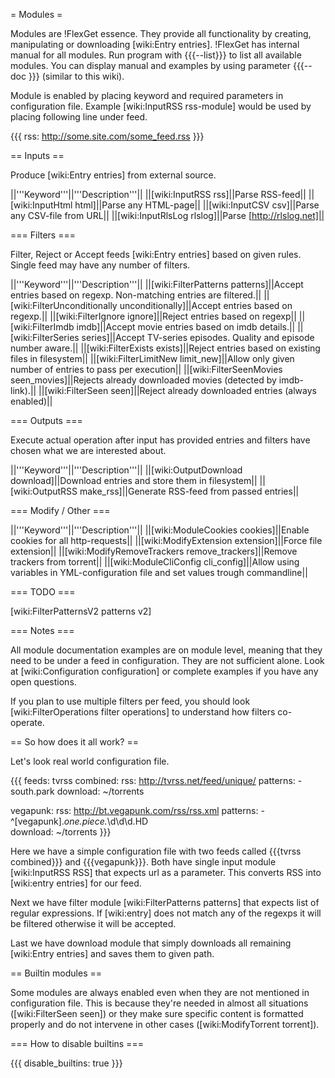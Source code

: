 = Modules =

Modules are !FlexGet essence. They provide all functionality by creating, manipulating or downloading [wiki:Entry entries]. !FlexGet has internal manual for all modules. Run program with {{{--list}}} to list all available modules. You can display manual and examples by using parameter {{{--doc <module>}}} (similar to this wiki).

Module is enabled by placing keyword and required parameters in configuration file. Example [wiki:InputRSS rss-module] would be used by placing following line under feed.

{{{
rss: http://some.site.com/some_feed.rss
}}}

== Inputs ==

Produce [wiki:Entry entries] from external source.

||'''Keyword'''||'''Description'''||
||[wiki:InputRSS rss]||Parse RSS-feed||
||[wiki:InputHtml html]||Parse any HTML-page||
||[wiki:InputCSV csv]||Parse any CSV-file from URL||
||[wiki:InputRlsLog rlslog]||Parse [http://rlslog.net]||

=== Filters ===

Filter, Reject or Accept feeds [wiki:Entry entries] based on given rules. Single feed may have any number of filters.

||'''Keyword'''||'''Description'''||
||[wiki:FilterPatterns patterns]||Accept entries based on regexp. Non-matching entries are filtered.||
||[wiki:FilterUnconditionally unconditionally]||Accept entries based on regexp.||
||[wiki:FilterIgnore ignore]||Reject entries based on regexp||
||[wiki:FilterImdb imdb]||Accept movie entries based on imdb details.||
||[wiki:FilterSeries series]||Accept TV-series episodes. Quality and episode number aware.||
||[wiki:FilterExists exists]||Reject entries based on existing files in filesystem||
||[wiki:FilterLimitNew limit_new]||Allow only given number of entries to pass per execution||
||[wiki:FilterSeenMovies seen_movies]||Rejects already downloaded movies (detected by imdb-link).||
||[wiki:FilterSeen seen]||Reject already downloaded entries (always enabled)||

=== Outputs ===

Execute actual operation after input has provided entries and filters have chosen what we are interested about.

||'''Keyword'''||'''Description'''||
||[wiki:OutputDownload download]||Download entries and store them in filesystem||
||[wiki:OutputRSS make_rss]||Generate RSS-feed from passed entries||

=== Modify / Other ===

||'''Keyword'''||'''Description'''||
||[wiki:ModuleCookies cookies]||Enable cookies for all http-requests||
||[wiki:ModifyExtension extension]||Force file extension||
||[wiki:ModifyRemoveTrackers remove_trackers]||Remove trackers from torrent||
||[wiki:ModuleCliConfig cli_config]||Allow using variables in YML-configuration file and set values trough commandline||

=== TODO ===

[wiki:FilterPatternsV2 patterns v2]

=== Notes ===

All module documentation examples are on module level, meaning that they need to be under a feed in configuration. They are not sufficient alone. Look at [wiki:Configuration configuration] or complete examples if you have any open questions.

If you plan to use multiple filters per feed, you should look [wiki:FilterOperations filter operations] to understand how filters co-operate.

== So how does it all work? ==

Let's look real world configuration file.

{{{
feeds:
  tvrss combined:
    rss: http://tvrss.net/feed/unique/
    patterns:
      - south.park
    download: ~/torrents

  vegapunk:
    rss: http://bt.vegapunk.com/rss/rss.xml
    patterns:
      - ^\[vegapunk\].*one.piece.*\d\d\d.HD  
    download: ~/torrents
}}}

Here we have a simple configuration file with two feeds called {{{tvrss combined}}}
and {{{vegapunk}}}. Both have single input module [wiki:InputRSS RSS] that expects url as a parameter.
This converts RSS into [wiki:entry entries] for our feed. 

Next we have filter module [wiki:FilterPatterns patterns]
that expects list of regular expressions. If [wiki:entry] does not match any of the regexps it will be filtered otherwise it will be accepted.

Last we have download module that simply downloads all remaining [wiki:Entry entries] and saves them to given path.

== Builtin modules ==

Some modules are always enabled even when they are not mentioned in configuration file. This is because they're
needed in almost all situations ([wiki:FilterSeen seen]) or they make sure specific content is formatted 
properly and do not intervene in other cases ([wiki:ModifyTorrent torrent]).

=== How to disable builtins ===

{{{
disable_builtins: true
}}}